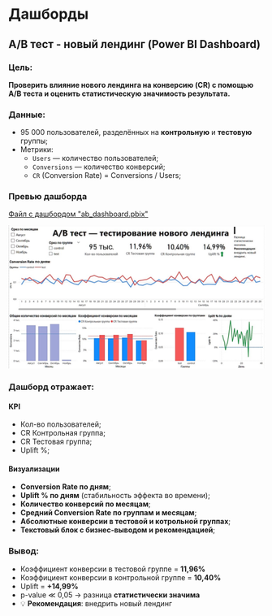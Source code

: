 # Дашборды
## A/B тест - новый лендинг (Power BI Dashboard)

### Цель: 
**Проверить влияние нового лендинга на конверсию (CR) с помощью A/B теста и оценить статистическую значимость результата.**

### Данные:
- 95 000 пользователей, разделённых на **контрольную** и **тестовую** группы;
- Метрики:
  - `Users` — количество пользователей;
  - `Conversions` — количество конверсий;
  - `CR` (Conversion Rate) = Conversions / Users;
  
###  Превью дашборда
[Файл с дашбордом "ab_dashboard.pbix"](https://github.com/sasergeevna/dashboards.github.io/blob/main/ab_dashboard.pbix)

![Главный экран дашборда](ab_screen.jpg) 

### Дашборд отражает:

#### KPI
- Кол-во пользователей;  
- CR Контрольная группа;  
- CR Тестовая группа;  
- Uplift %;

#### Визуализации
- **Conversion Rate по дням**;
- **Uplift % по дням** (стабильность эффекта во времени);  
- **Количество конверсий по месяцам**;  
- **Средний Conversion Rate по группам и месяцам**;
- **Абсолютные конверсии в тестовой и котрольной группах**;  
- **Текстовый блок с бизнес-выводом и рекомендацией**;  

### Вывод:
- Коэффициент конверсии в тестовой группе = **11,96%**  
- Коэффициент конверсии в контрольной группе = **10,40%**  
- Uplift = **+14,99%**  
- p-value ≪ 0,05 → разница **статистически значима**  
- 💡 **Рекомендация**: внедрить новый лендинг  


